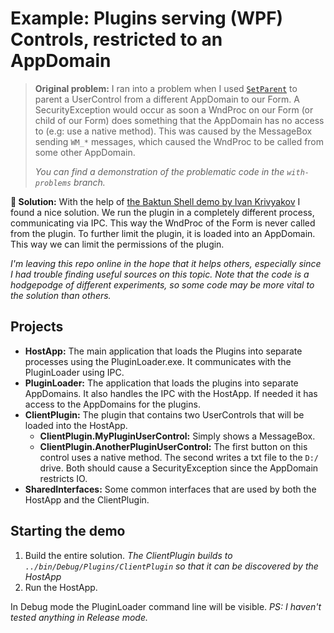 # Example: Plugins serving (WPF) Controls, restricted to an AppDomain

> **Original problem:** I ran into a problem when I used [`SetParent`](https://learn.microsoft.com/en-us/windows/win32/api/winuser/nf-winuser-setparent) to parent a UserControl from a different AppDomain to our Form. A SecurityException would occur as soon a WndProc on our Form (or child of our Form) does something that the AppDomain has no access to (e.g: use a native method). This was caused by the MessageBox sending `WM_*` messages, which caused the WndProc to be called from some other AppDomain. 
> 
> *You can find a demonstration of the problematic code in the `with-problems` branch.*

**🎉 Solution:** With the help of [the Baktun Shell demo by Ivan Krivyakov](https://www.codeproject.com/articles/516431/baktun-shell-hosting-wpf-child-windows-in-another) I found a nice solution. We run the plugin in a completely different process, communicating via IPC. This way the WndProc of the Form is never called from the plugin. To further limit the plugin, it is loaded into an AppDomain. This way we can limit the permissions of the plugin.

*I'm leaving this repo online in the hope that it helps others, especially since I had trouble finding useful sources on this topic. Note that the code is a hodgepodge of different experiments, so some code may be more vital to the solution than others.*

## Projects

* **HostApp:** The main application that loads the Plugins into separate processes using the PluginLoader.exe. It communicates with the PluginLoader using IPC.
* **PluginLoader:** The application that loads the plugins into separate AppDomains. It also handles the IPC with the HostApp. If needed it has access to the AppDomains for the plugins.
* **ClientPlugin:** The plugin that contains two UserControls that will be loaded into the HostApp.
  - **ClientPlugin.MyPluginUserControl:** Simply shows a MessageBox.
  - **ClientPlugin.AnotherPluginUserControl:** The first button on this control uses a native method. The second writes a txt file to the `D:/` drive. Both should cause a SecurityException since the AppDomain restricts IO.
* **SharedInterfaces:** Some common interfaces that are used by both the HostApp and the ClientPlugin.

## Starting the demo

1. Build the entire solution. *The ClientPlugin builds to `../bin/Debug/Plugins/ClientPlugin` so that it can be discovered by the HostApp*
2. Run the HostApp.

In Debug mode the PluginLoader command line will be visible. *PS: I haven't tested anything in Release mode.*